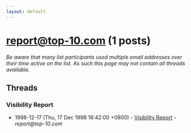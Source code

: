 ```yaml
---
layout: default
---
```


# report@top-10.com (1 posts)

_Be aware that many list participants used multiple email addresses over their time active on the list. As such this page may not contain all threads available._

## Threads

### Visibility Report
+ 1998-12-17 (Thu, 17 Dec 1998 18:42:00 +0800) - [Visibility Report](/archive/1998/12/2f52cc9c9d9e524d3f0f65d10502222a6e1442b4b8552fb6036e87ca3c90aa3d) - _report@top-10.com_

